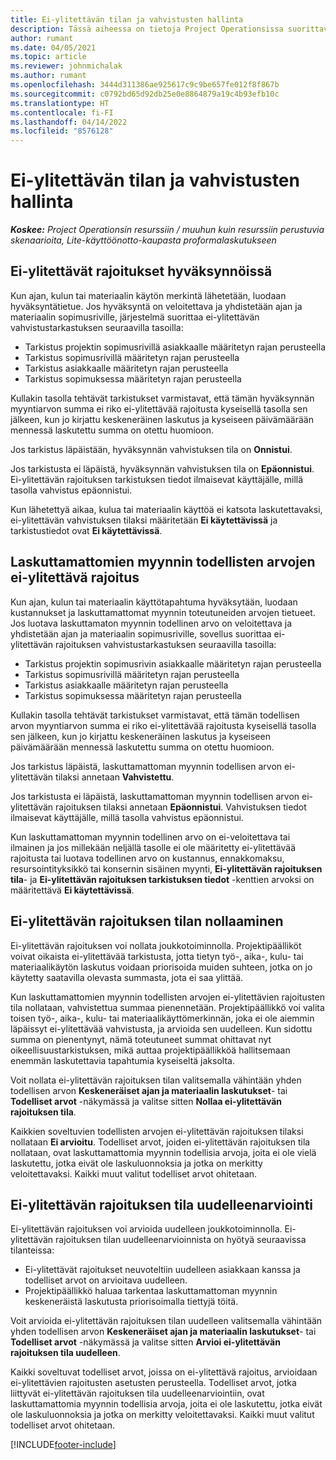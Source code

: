```yaml
---
title: Ei-ylitettävän tilan ja vahvistusten hallinta
description: Tässä aiheessa on tietoja Project Operationsissa suorittavista ei-ylitettävän rajoituksen tarkistuksesta.
author: rumant
ms.date: 04/05/2021
ms.topic: article
ms.reviewer: johnmichalak
ms.author: rumant
ms.openlocfilehash: 3444d311386ae925617c9c9be657fe012f8f867b
ms.sourcegitcommit: c0792bd65d92db25e0e8864879a19c4b93efb10c
ms.translationtype: HT
ms.contentlocale: fi-FI
ms.lasthandoff: 04/14/2022
ms.locfileid: "8576128"
---
```

# <a name="manage-not-to-exceed-status-and-validations"></a>Ei-ylitettävän tilan ja vahvistusten hallinta 

_**Koskee:** Project Operationsin resurssiin / muuhun kuin resurssiin perustuvia skenaarioita, Lite-käyttöönotto-kaupasta proformalaskutukseen_

## <a name="not-to-exceed-on-approvals"></a>Ei-ylitettävät rajoitukset hyväksynnöissä

Kun ajan, kulun tai materiaalin käytön merkintä lähetetään, luodaan hyväksyntätietue. Jos hyväksyntä on veloitettava ja yhdistetään ajan ja materiaalin sopimusriville, järjestelmä suorittaa ei-ylitettävän vahvistustarkastuksen seuraavilla tasoilla:

  - Tarkistus projektin sopimusrivillä asiakkaalle määritetyn rajan perusteella
  - Tarkistus sopimusrivillä määritetyn rajan perusteella
  - Tarkistus asiakkaalle määritetyn rajan perusteella
  - Tarkistus sopimuksessa määritetyn rajan perusteella

Kullakin tasolla tehtävät tarkistukset varmistavat, että tämän hyväksynnän myyntiarvon summa ei riko ei-ylitettävää rajoitusta kyseisellä tasolla sen jälkeen, kun jo kirjattu keskeneräinen laskutus ja kyseiseen päivämäärään mennessä laskutettu summa on otettu huomioon.

Jos tarkistus läpäistään, hyväksynnän vahvistuksen tila on **Onnistui**.

Jos tarkistusta ei läpäistä, hyväksynnän vahvistuksen tila on **Epäonnistui**. Ei-ylitettävän rajoituksen tarkistuksen tiedot ilmaisevat käyttäjälle, millä tasolla vahvistus epäonnistui.

Kun lähetettyä aikaa, kulua tai materiaalin käyttöä ei katsota laskutettavaksi, ei-ylitettävän vahvistuksen tilaksi määritetään **Ei käytettävissä** ja tarkistustiedot ovat **Ei käytettävissä**.

## <a name="not-to-exceed-on-unbilled-sales-actuals"></a>Laskuttamattomien myynnin todellisten arvojen ei-ylitettävä rajoitus

Kun ajan, kulun tai materiaalin käyttötapahtuma hyväksytään, luodaan kustannukset ja laskuttamattomat myynnin toteutuneiden arvojen tietueet. Jos luotava laskuttamaton myynnin todellinen arvo on veloitettava ja yhdistetään ajan ja materiaalin sopimusriville, sovellus suorittaa ei-ylitettävän rajoituksen vahvistustarkastuksen seuraavilla tasoilla:

  - Tarkistus projektin sopimusrivin asiakkaalle määritetyn rajan perusteella
  - Tarkistus sopimusrivillä määritetyn rajan perusteella
  - Tarkistus asiakkaalle määritetyn rajan perusteella
  - Tarkistus sopimuksessa määritetyn rajan perusteella

Kullakin tasolla tehtävät tarkistukset varmistavat, että tämän todellisen arvon myyntiarvon summa ei riko ei-ylitettävää rajoitusta kyseisellä tasolla sen jälkeen, kun jo kirjattu keskeneräinen laskutus ja kyseiseen päivämäärään mennessä laskutettu summa on otettu huomioon.

Jos tarkistus läpäistä, laskuttamattoman myynnin todellisen arvon ei-ylitettävän tilaksi annetaan **Vahvistettu**.

Jos tarkistusta ei läpäistä, laskuttamattoman myynnin todellisen arvon ei-ylitettävän rajoituksen tilaksi annetaan **Epäonnistui**. Vahvistuksen tiedot ilmaisevat käyttäjälle, millä tasolla vahvistus epäonnistui.

Kun laskuttamattoman myynnin todellinen arvo on ei-veloitettava tai ilmainen ja jos millekään neljällä tasolle ei ole määritetty ei-ylitettävää rajoitusta tai luotava todellinen arvo on kustannus, ennakkomaksu, resursointityksikkö tai konsernin sisäinen myynti, **Ei-ylitettävän rajoituksen tila**- ja **Ei-ylitettävän rajoituksen tarkistuksen tiedot** -kenttien arvoksi on määritettävä **Ei käytettävissä**.

## <a name="reset-the-not-to-exceed-status"></a>Ei-ylitettävän rajoituksen tilan nollaaminen

Ei-ylitettävän rajoituksen voi nollata joukkotoiminnolla. Projektipäälliköt voivat oikaista ei-ylitettävää tarkistusta, jotta tietyn työ-, aika-, kulu- tai materiaalikäytön laskutus voidaan priorisoida muiden suhteen, jotka on jo käytetty saatavilla olevasta summasta, jota ei saa ylittää.

Kun laskuttamattomien myynnin todellisten arvojen ei-ylitettävien rajoitusten tila nollataan, vahvistettua summaa pienennetään. Projektipäällikkö voi valita toisen työ-, aika-, kulu- tai materiaalikäyttömerkinnän, joka ei ole aiemmin läpäissyt ei-ylitettävää vahvistusta, ja arvioida sen uudelleen. Kun sidottu summa on pienentynyt, nämä toteutuneet summat ohittavat nyt oikeellisuustarkistuksen, mikä auttaa projektipäällikköä hallitsemaan enemmän laskutettavia tapahtumia kyseiseltä jaksolta.

Voit nollata ei-ylitettävän rajoituksen tilan valitsemalla vähintään yhden todellisen arvon **Keskeneräiset ajan ja materiaalin laskutukset**- tai **Todelliset arvot** -näkymässä ja valitse sitten **Nollaa ei-ylitettävän rajoituksen tila**.

Kaikkien soveltuvien todellisten arvojen ei-ylitettävän rajoituksen tilaksi nollataan **Ei arvioitu**. Todelliset arvot, joiden ei-ylitettävän rajoituksen tila nollataan, ovat laskuttamattomia myynnin todellisia arvoja, joita ei ole vielä laskutettu, jotka eivät ole laskuluonnoksia ja jotka on merkitty veloitettavaksi. Kaikki muut valitut todelliset arvot ohitetaan.

## <a name="reevaluate-not-to-exceed-status"></a>Ei-ylitettävän rajoituksen tila uudelleenarviointi

Ei-ylitettävän rajoituksen voi arvioida uudelleen joukkotoiminnolla. Ei-ylitettävän rajoituksen tilan uudelleenarvioinnista on hyötyä seuraavissa tilanteissa:

  - Ei-ylitettävät rajoitukset neuvoteltiin uudelleen asiakkaan kanssa ja todelliset arvot on arvioitava uudelleen.
  - Projektipäällikkö haluaa tarkentaa laskuttamattoman myynnin keskeneräistä laskutusta priorisoimalla tiettyjä töitä.

Voit arvioida ei-ylitettävän rajoituksen tilan uudelleen valitsemalla vähintään yhden todellisen arvon **Keskeneräiset ajan ja materiaalin laskutukset**- tai **Todelliset arvot** -näkymässä ja valitse sitten **Arvioi ei-ylitettävän rajoituksen tila uudelleen**.

Kaikki soveltuvat todelliset arvot, joissa on ei-ylitettävä rajoitus, arvioidaan ei-ylitettävien rajoitusten asetusten perusteella. Todelliset arvot, jotka liittyvät ei-ylitettävän rajoituksen tila uudelleenarviointiin, ovat laskuttamattomia myynnin todellisia arvoja, joita ei ole laskutettu, jotka eivät ole laskuluonnoksia ja jotka on merkitty veloitettavaksi. Kaikki muut valitut todelliset arvot ohitetaan.


[!INCLUDE[footer-include](../../includes/footer-banner.md)]
